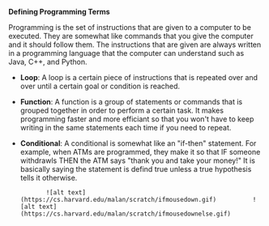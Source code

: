 <b>Defining Programming Terms</b>

Programming is the set of instructions that are given to a computer to be executed. They are somewhat like commands that you give the computer and it should follow them. The instructions that are given are always written in a programming language that the computer can understand such as Java, C++, and Python.

- <b>Loop</b>: A loop is a certain piece of instructions that is repeated over and over until a certain goal or condition is reached.
- <b>Function</b>: A function is a group of statements or commands that is grouped together in order to perform a certain task. It makes programming faster and more efficiant so that you won't have to keep writing in the same statements each time if you need to repeat.
- <b>Conditional</b>: A conditional is somewhat like an "if-then" statement. For example, when ATMs are programmed, they make it so that IF someone withdrawls THEN the ATM says "thank you and take your money!" It is basically saying the statement is defind true unless a true hypothesis tells it otherwise.

             ![alt text](https://cs.harvard.edu/malan/scratch/ifmousedown.gif)          ![alt text](https://cs.harvard.edu/malan/scratch/ifmousedownelse.gif)

